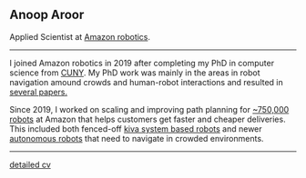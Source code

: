 Anoop Aroor
---------------

Applied Scientist at [Amazon robotics](https://www.amazon.science/research-areas/robotics).

---------------

I joined Amazon robotics in 2019 after completing my PhD in computer science from [CUNY](https://www.gc.cuny.edu/). My PhD work was mainly in the areas in robot navigation amound crowds and human-robot interactions and resulted in [several papers.](https://scholar.google.com/citations?user=qTDb7kAAAAAJ&hl=en)

Since 2019, I worked on scaling and improving path planning for [~750,000 robots](https://www.aboutamazon.com/news/operations/how-amazon-deploys-robots-in-its-operations-facilities) at Amazon that helps customers get faster and cheaper deliveries. This included both fenced-off [kiva system based robots](https://spectrum.ieee.org/three-engineers-hundreds-of-robots-one-warehouse) and newer [autonomous robots](https://spectrum.ieee.org/amazon-warehouse-robots) that need to navigate in crowded environments. 

--------------

[detailed cv](https://github.com/user-attachments/files/16841435/roboticsCVlatest-2.pdf)
